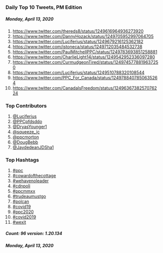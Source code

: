 ### Daily Top 10 Tweets, PM Edition
##### Monday, April 13, 2020
 1) https://www.twitter.com/thereds8/status/1249616964936273920
 2) https://www.twitter.com/DannyHozack/status/1249705952997064705
 3) https://www.twitter.com/Luciferius/status/1249679216125362182
 4) https://www.twitter.com/istoneca/status/1249712035484532738
 5) https://www.twitter.com/PaulMitchellPPC/status/1249783693851258881
 6) https://www.twitter.com/CharlieLight14/status/1249542952336097280
 7) https://www.twitter.com/CurmudgeonTired/status/1249745778819637250
 8) https://www.twitter.com/Luciferius/status/1249510788320108544
 9) https://www.twitter.com/PPC_For_Canada/status/1249788407850635264
10) https://www.twitter.com/CanadaIsFreedom/status/1249636738257076224

### Top Contributors
  1) [@Luciferius](https://www.twitter.com/Luciferius)
  2) [@PPCpfdsddo](https://www.twitter.com/PPCpfdsddo)
  3) [@DryasYounger1](https://www.twitter.com/DryasYounger1)
  4) [@squeeze_jc](https://www.twitter.com/squeeze_jc)
  5) [@ppcmorton](https://www.twitter.com/ppcmorton)
  6) [@DougBebb](https://www.twitter.com/DougBebb)
  7) [@JaydedeanJDSha1](https://www.twitter.com/JaydedeanJDSha1)


### Top Hashtags

  1) [#ppc](https://www.twitter.com/hashtag/ppc)
  2) [#cowardofthecottage](https://www.twitter.com/hashtag/cowardofthecottage)
  3) [#wehavenoleader](https://www.twitter.com/hashtag/wehavenoleader)
  4) [#cdnpoli](https://www.twitter.com/hashtag/cdnpoli)
  5) [#ppcmmxx](https://www.twitter.com/hashtag/ppcmmxx)
  6) [#trudeaumustgo](https://www.twitter.com/hashtag/trudeaumustgo)
  7) [#polcan](https://www.twitter.com/hashtag/polcan)
  8) [#covid19](https://www.twitter.com/hashtag/covid19)
  9) [#ppc2020](https://www.twitter.com/hashtag/ppc2020)
 10) [#covid2019](https://www.twitter.com/hashtag/covid2019)
 11) [#wexit](https://www.twitter.com/hashtag/wexit)

##### Count: 96	version: 1.20.134
##### Monday, April 13, 2020

